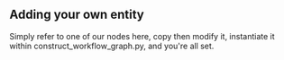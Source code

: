 ## Adding your own entity

Simply refer to one of our nodes here, copy then modify it, instantiate it within construct_workflow_graph.py, and you're all set.